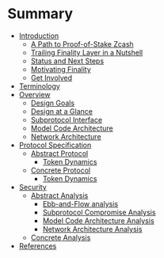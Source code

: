 # Summary

- [Introduction](./introduction.md)
  - [A Path to Proof-of-Stake Zcash](./introduction/a-path-to-pos-zcash.md)
  - [Trailing Finality Layer in a Nutshell](./introduction/trailing-finality-layer-in-a-nutshell.md)
  - [Status and Next Steps](./introduction/status-and-next-steps.md)
  - [Motivating Finality](./introduction/motivating-finality.md)
  - [Get Involved](./introduction/get-involved.md)
- [Terminology](./terminology.md)
- [Overview](./overview.md)
  - [Design Goals](./overview/design-goals.md)
  - [Design at a Glance](./overview/design-at-a-glance.md)
  - [Subprotocol Interface](./overview/subprotocol-interface.md)
  - [Model Code Architecture](./overview/model-code-architecture.md)
  - [Network Architecture]()
- [Protocol Specification]()
  - [Abstract Protocol]()
    - [Token Dynamics]()
  - [Concrete Protocol]()
    - [Token Dynamics]()
- [Security]()
  - [Abstract Analysis]()
    - [Ebb-and-Flow analysis]()
    - [Subprotocol Compromise Analysis]()
    - [Model Code Architecture Analysis]()
    - [Network Architecture Analysis]()
  - [Concrete Analysis]()
- [References](./references.md)
